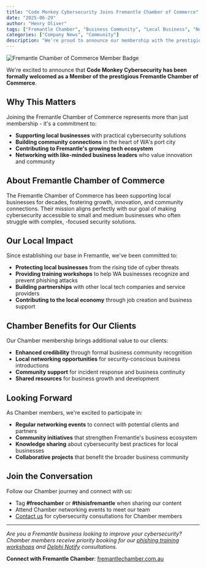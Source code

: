 ```yaml
---
title: "Code Monkey Cybersecurity Joins Fremantle Chamber of Commerce"
date: "2025-06-29"
author: "Henry Oliver"
tags: ["Fremantle Chamber", "Business Community", "Local Business", "Networking"]
categories: ["Company News", "Community"]
description: "We're proud to announce our membership with the prestigious Fremantle Chamber of Commerce, strengthening our commitment to the local business community."
---
```


![Fremantle Chamber of Commerce Member Badge](/images/badges/fremantle-chamber-badge.png)

We're excited to announce that **Code Monkey Cybersecurity has been formally welcomed as a Member of the prestigious Fremantle Chamber of Commerce**.

## Why This Matters

Joining the Fremantle Chamber of Commerce represents more than just membership - it's a commitment to:
- **Supporting local businesses** with practical cybersecurity solutions
- **Building community connections** in the heart of WA's port city
- **Contributing to Fremantle's growing tech ecosystem**
- **Networking with like-minded business leaders** who value innovation and community

## About Fremantle Chamber of Commerce

The Fremantle Chamber of Commerce has been supporting local businesses for decades, fostering growth, innovation, and community connections. Their mission aligns perfectly with our goal of making cybersecurity accessible to small and medium businesses who often struggle with complex, -focused security solutions.

## Our Local Impact

Since establishing our base in Fremantle, we've been committed to:
- **Protecting local businesses** from the rising tide of cyber threats
- **Providing training workshops** to help WA businesses recognize and prevent phishing attacks
- **Building partnerships** with other local tech companies and service providers
- **Contributing to the local economy** through job creation and business support

## Chamber Benefits for Our Clients

Our Chamber membership brings additional value to our clients:
- **Enhanced credibility** through formal business community recognition
- **Local networking opportunities** for security-conscious business introductions
- **Community support** for incident response and business continuity
- **Shared resources** for business growth and development

## Looking Forward

As Chamber members, we're excited to participate in:
- **Regular networking events** to connect with potential clients and partners
- **Community initiatives** that strengthen Fremantle's business ecosystem
- **Knowledge sharing** about cybersecurity best practices for local businesses
- **Collaborative projects** that benefit the broader business community

## Join the Conversation

Follow our Chamber journey and connect with us:
- Tag **#freochamber** or **#thisisfremantle** when sharing our content
- Attend Chamber networking events to meet our team
- [Contact us](/about-us/contact/) for cybersecurity consultations for Chamber members

---

*Are you a Fremantle business looking to improve your cybersecurity? Chamber members receive priority booking for our [phishing training workshops](/offerings/phishing-simulation/training/) and [Delphi Notify](/offerings/delphi/sign-up/) consultations.*

**Connect with Fremantle Chamber**: [fremantlechamber.com.au](https://fremantlechamber.com.au)